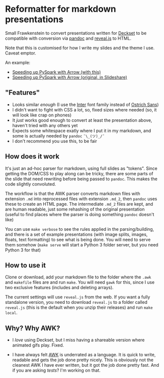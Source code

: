 # Reformatter for markdown presentations

Small Frawkenstein to convert presentations written for
[Deckset](https://www.deckset.com) to be compatible with conversion via
[pandoc](http://pandoc.org) and [reveal.js](http://revealjs.com) to HTML.

Note that this is customised for how I write my slides and the theme I use.
Caveat emptor.

An example:
- [Speeding up PySpark with Arrow (with this)](https://rberenguel.github.io/pyspark-arrow-pandas/pyspark.html#/)
- [Speeding up PySpark with Arrow (original, in Slideshare)](https://www.slideshare.net/rberenguel/speeding-up-pyspark-with-arrow)

## "Features"

- Looks similar _enough_ (I use the [Inter](https://rsms.me/inter/) font family
  instead of [Ostrich Sans](https://open-foundry.com/fonts/ostrich_sans_heavy))
- I didn't want to fight with CSS a lot, so, fixed sizes where needed (so, it
  will look like crap on phones)
- It _just_ works good enough to convert at least the presentation above,
  haven't tried with any others yet
- Expects some whitespace exatly where I put it in my markdown, and some is actually
  needed by `pandoc` `¯\_(ツ)_/¯`
- I don't recommend you use this, to be fair

## How does it work

It's just an ad-hoc parser for markdown, using full slides as "tokens". Since
getting the DOM/CSS to play along can be tricky, there are some parts of the
slide that need rewriting before being passed to `pandoc`. This makes the code
slightly convoluted.

The workflow is that the AWK parser converts markdown files with extension `.md`
into reprocessed files with extension `.md_2`, then `pandoc` uses these to
create an HTML page. The intermediate `.md_2` files are kept, and are human
readable, just some rehashing of the original presentation (useful to find
places where the parser is doing something `pandoc` doesn't like)

You can use `make verbose` to see the rules applied in the parsing/building, and
there is a set of example presentations (with image splits, images, floats, text
formatting) to see what is being done. You will need to serve them somehow
(`make serve` will start a Python 3 folder server, but you need Python 3 for
that)

## How to use it

Clone or download, add your markdown file to the folder where the `.awk` and
`makefile` files are and run `make`. You will need `gawk` for this, since I use
two exclusive features (includes and deleting arrays).

The current settings will use `reveal.js` from the web. If you want a fully
standalone version, you need to download `reveal.js` to a folder called
`reveal.js` (this is the default when you unzip their releases) and run `make
local`.

## Why? Why AWK?

- I _love_ using Deckset, but I miss having a shareable version where animated
  gifs play. Fixed.

- I have always felt [AWK](https://en.wikipedia.org/wiki/AWK) is underrated as a
  language. It is quick to write, readable and gets the job done pretty nicely.
  This is obviously not the cleanest AWK I have ever written, but it got the job
  done pretty fast. And if you are asking _tests_? I'm working on that.
